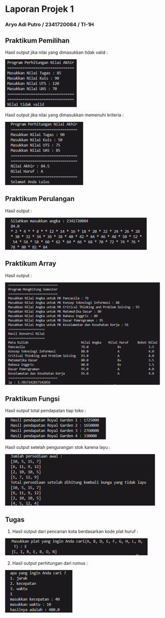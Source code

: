 # Laporan Projek 1
### Aryo Adi Putro / 2341720084 / TI-1H

## Praktikum Pemilihan

Hasil output jika nilai yang dimasukkan tidak valid : 

![Alt text](<Screenshot (223).png>)

Hasil output jika nilai yang dimasukkan memenuhi kriteria : 

![Alt text](image.png)

## Praktikum Perulangan

Hasil output : 

![Alt text](<Screenshot (225)-1.png>)
## Praktikum Array

Hasil output : 

![Alt text](<Screenshot (226).png>)

## Praktikum Fungsi

Hasil output total pendapatan tiap toko :

![Alt text](image-1.png)

Hasil output setelah pengurangan stok karena layu : 

![Alt text](image-2.png)

## Tugas

1. Hasil output dari pencarian kota berdasarkan kode plat huruf :

![Alt text](image-3.png)

2. Hasil output perhitungan dari rumus :

![Alt text](image-4.png)

